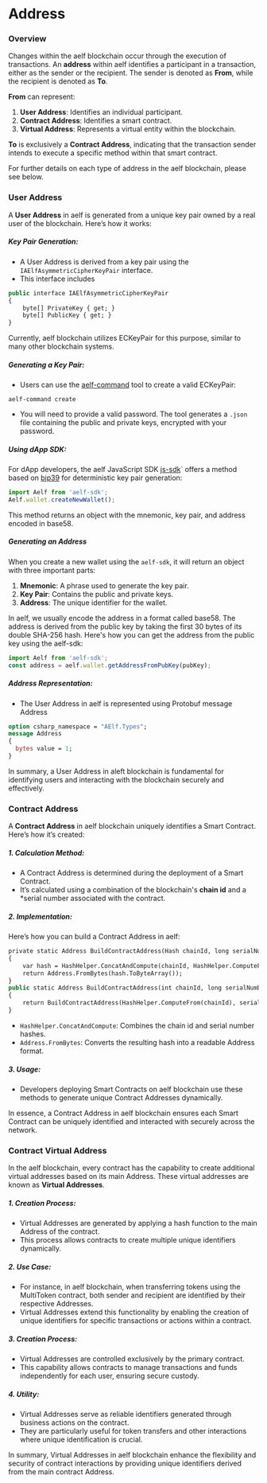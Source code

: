 # Address

### Overview

Changes within the aelf blockchain occur through the execution of transactions. An **address** within aelf identifies a participant in a transaction, either as the sender or the recipient. The sender is denoted as **From**, while the recipient is denoted as **To**.

**From** can represent:
1. **User Address**: Identifies an individual participant.
2. **Contract Address**: Identifies a smart contract.
3. **Virtual Address**: Represents a virtual entity within the blockchain.

**To** is exclusively a **Contract Address**, indicating that the transaction sender intends to execute a specific method within that smart contract.

For further details on each type of address in the aelf blockchain, please see below.


### User Address

A **User Address** in aelf is generated from a unique key pair owned by a real user of the blockchain. Here’s how it works:

##### Key Pair Generation:

- A User Address is derived from a key pair using the `IAElfAsymmetricCipherKeyPair` interface.
- This interface includes

```protobuf
public interface IAElfAsymmetricCipherKeyPair
{
    byte[] PrivateKey { get; }
    byte[] PublicKey { get; }
}
```

Currently, aelf blockchain utilizes ECKeyPair for this purpose, similar to many other blockchain systems.

##### Generating a Key Pair:
- Users can use the [aelf-command](../reference/cli/introduction.md) tool to create a valid ECKeyPair:

```shell
aelf-command create
```

- You will need to provide a valid password. The tool generates a `.json` file containing the public and private keys, encrypted with your password.

##### Using dApp SDK:

For dApp developers, the aelf JavaScript SDK [js-sdk](../reference/chain-sdk/javascript/js-sdk.md)` offers a method based on [bip39](https://github.com/bitcoin/bips/blob/master/bip-0039.mediawiki) for deterministic key pair generation:

```javascript
import Aelf from 'aelf-sdk';
Aelf.wallet.createNewWallet();
```

This method returns an object with the mnemonic, key pair, and address encoded in base58.

##### Generating an Address

When you create a new wallet using the `aelf-sdk`, it will return an object with three important parts:

1. **Mnemonic**: A phrase used to generate the key pair.
2. **Key Pair**: Contains the public and private keys.
3. **Address**: The unique identifier for the wallet.

In aelf, we usually encode the address in a format called base58. The address is derived from the public key by taking the first 30 bytes of its double SHA-256 hash. Here's how you can get the address from the public key using the aelf-sdk:

```javascript
import Aelf from 'aelf-sdk';
const address = aelf.wallet.getAddressFromPubKey(pubKey);
```


##### Address Representation:

- The User Address in aelf is represented using Protobuf message Address

```protobuf
option csharp_namespace = "AElf.Types";
message Address
{
  bytes value = 1;
}
```

In summary, a User Address in aleft blockchain is fundamental for identifying users and interacting with the blockchain securely and effectively.


### Contract Address

A **Contract Address** in aelf blockchain uniquely identifies a Smart Contract. Here’s how it’s created:

##### 1. Calculation Method:
   - A Contract Address is determined during the deployment of a Smart Contract.
   - It’s calculated using a combination of the blockchain's **chain id** and a *serial number associated with the contract.

##### 2. Implementation:

Here’s how you can build a Contract Address in aelf:

```protobuf
private static Address BuildContractAddress(Hash chainId, long serialNumber)
{
    var hash = HashHelper.ConcatAndCompute(chainId, HashHelper.ComputeFrom(serialNumber));
    return Address.FromBytes(hash.ToByteArray());
}
public static Address BuildContractAddress(int chainId, long serialNumber)
{
    return BuildContractAddress(HashHelper.ComputeFrom(chainId), serialNumber);
}
```

- `HashHelper.ConcatAndCompute`: Combines the chain id and serial number hashes.
- `Address.FromBytes`: Converts the resulting hash into a readable Address format.


##### 3. Usage:
   - Developers deploying Smart Contracts on aelf blockchain use these methods to generate unique Contract Addresses dynamically.

In essence, a Contract Address in aelf blockchain ensures each Smart Contract can be uniquely identified and interacted with securely across the network.


### Contract Virtual Address

In the aelf blockchain, every contract has the capability to create additional virtual addresses based on its main Address. These virtual addresses are known as **Virtual Addresses**.

##### 1. Creation Process:

- Virtual Addresses are generated by applying a hash function to the main Address of the contract.
- This process allows contracts to create multiple unique identifiers dynamically.


##### 2. Use Case:

- For instance, in aelf blockchain, when transferring tokens using the MultiToken contract, both sender and recipient are identified by their respective Addresses.
- Virtual Addresses extend this functionality by enabling the creation of unique identifiers for specific transactions or actions within a contract.

 
##### 3. Creation Process:

- Virtual Addresses are controlled exclusively by the primary contract.
- This capability allows contracts to manage transactions and funds independently for each user, ensuring secure custody.


##### 4. Utility:

- Virtual Addresses serve as reliable identifiers generated through business actions on the contract.
- They are particularly useful for token transfers and other interactions where unique identification is crucial.


In summary, Virtual Addresses in aelf blockchain enhance the flexibility and security of contract interactions by providing unique identifiers derived from the main contract Address.




